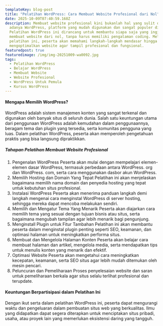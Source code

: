 ```yaml
---
templateKey: blog-post
title: "Pelatihan WordPress: Cara Membuat Website Profesional dari Nol"
date: 2025-10-09T07:40:59.168Z
description: Membuat website profesional kini bukanlah hal yang sulit dengan
  adanya WordPress, platform yang mudah digunakan dan sangat populer di dunia.
  Pelatihan WordPress ini dirancang untuk membantu siapa saja yang ingin belajar
  membuat website dari nol, tanpa harus memiliki pengalaman coding. Melalui
  pelatihan ini, peserta akan memahami langkah-langkah mendasar hingga cara
  mengoptimalkan website agar tampil profesional dan fungsional.
featuredpost: true
featuredimage: /img/img-20251009-wa0092.jpg
tags:
  - Pelatihan WordPress
  - Belajar WordPress
  - Membuat Website
  - Website Profesional
  - WordPress Untuk Pemula
  - Kursus WordPress
---
```

#### Mengapa Memilih WordPress?

WordPress adalah sistem manajemen konten yang sangat terkenal dan digunakan oleh banyak situs di seluruh dunia. Salah satu keuntungan utama dari penggunaan WordPress adalah kemudahan dalam penggunaannya, beragam tema dan plugin yang tersedia, serta komunitas pengguna yang luas. Dalam pelatihan WordPress, peserta akan memperoleh pengetahuan praktis yang bisa langsung dipraktikkan.

##### Tahapan Pelatihan Membuat Website Profesional

1. Pengenalan WordPress
   Peserta akan mulai dengan mempelajari elemen-elemen dasar WordPress, termasuk perbedaan antara WordPress. org dan WordPress. com, serta cara menggunakan dasbor akun WordPress.
2. Memilih Hosting dan Domain Yang Tepat
   Pelatihan ini akan menjelaskan bagaimana memilih nama domain dan penyedia hosting yang tepat untuk kebutuhan situs profesional.
3. Instalasi WordPress
   Peserta akan menerima panduan langkah demi langkah mengenai cara menginstal WordPress di server hosting, sehingga mereka dapat mencoba melakukan sendiri.
4. Memilih dan Mengatur Tema Yang Menarik
   Peserta akan diajarkan cara memilih tema yang sesuai dengan tujuan bisnis atau situs, serta bagaimana mengubah tampilan agar lebih menarik bagi pengunjung.
5. Menginstall Plugin untuk Fitur Tambahan
   Pelatihan ini akan membantu peserta dalam menginstal plugin penting seperti SEO, keamanan, dan optimasi halaman untuk meningkatkan performa situs.
6. Membuat dan Mengelola Halaman Konten
   Peserta akan belajar cara membuat halaman dan artikel, mengelola media, serta mendapatkan tips untuk menulis konten yang menarik dan efektif.
7. Optimasi Website
   Peserta akan mengetahui cara meningkatkan kecepatan, keamanan, serta SEO situs agar lebih mudah ditemukan oleh mesin pencari.
8. Peluncuran dan Pemeliharaan
   Proses penyelesaian website dan saran untuk pemeliharaan berkala agar situs selalu terlihat profesional dan terupdate.

#### Keuntungan Berpartisipasi dalam Pelatihan Ini
Dengan ikut serta dalam pelatihan WordPress ini, peserta dapat mengurangi waktu dan pengeluaran dalam pembuatan situs web yang berkualitas. Ilmu yang didapatkan dapat segera diterapkan untuk menciptakan situs pribadi, usaha, atau proyek lain yang memerlukan eksistensi daring yang tangguh.
